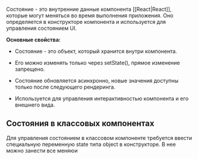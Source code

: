 Состояние - это внутренние данные компонента [[React|React]], которые могут меняться во время выполнения приложения. Оно определяется в конструкторе компонента и используется для управления состоянием UI.

**Основные свойства:**

- Состояние - это объект, который хранится внутри компонента.

- Его можно изменять только через setState(), прямое изменение запрещено.

- Состояние обновляется асинхронно, новые значения доступны только после следующего рендеринга.

- Используется для управления интерактивностью компонента и его внешнего вида.

## Состояния в классовых компонентах

Для управления состоянием в классовом компоненте требуется ввести специальную переменную state типа object в конструкторе. В нее можно занести все меняюи